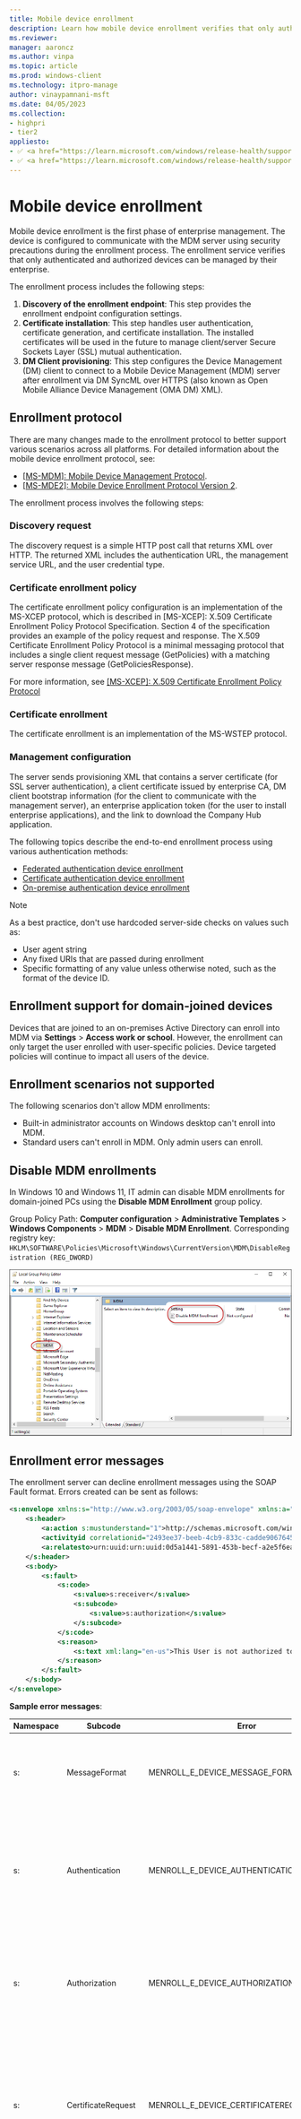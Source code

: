 ```yaml
---
title: Mobile device enrollment
description: Learn how mobile device enrollment verifies that only authenticated and authorized devices can be managed by their enterprise.
ms.reviewer:
manager: aaroncz
ms.author: vinpa
ms.topic: article
ms.prod: windows-client
ms.technology: itpro-manage
author: vinaypamnani-msft
ms.date: 04/05/2023
ms.collection:
- highpri
- tier2
appliesto:
- ✅ <a href="https://learn.microsoft.com/windows/release-health/supported-versions-windows-client" target="_blank">Windows 11</a>
- ✅ <a href="https://learn.microsoft.com/windows/release-health/supported-versions-windows-client" target="_blank">Windows 10</a>
---
```


# Mobile device enrollment

Mobile device enrollment is the first phase of enterprise management. The device is configured to communicate with the MDM server using security precautions during the enrollment process. The enrollment service verifies that only authenticated and authorized devices can be managed by their enterprise.

The enrollment process includes the following steps:

1. **Discovery of the enrollment endpoint**: This step provides the enrollment endpoint configuration settings.
1. **Certificate installation**: This step handles user authentication, certificate generation, and certificate installation. The installed certificates will be used in the future to manage client/server Secure Sockets Layer (SSL) mutual authentication.
1. **DM Client provisioning**: This step configures the Device Management (DM) client to connect to a Mobile Device Management (MDM) server after enrollment via DM SyncML over HTTPS (also known as Open Mobile Alliance Device Management (OMA DM) XML).

## Enrollment protocol

There are many changes made to the enrollment protocol to better support various scenarios across all platforms. For detailed information about the mobile device enrollment protocol, see:

- [[MS-MDM]: Mobile Device Management Protocol](/openspecs/windows_protocols/ms-mdm/33769a92-ac31-47ef-ae7b-dc8501f7104f).
- [[MS-MDE2]: Mobile Device Enrollment Protocol Version 2]( https://go.microsoft.com/fwlink/p/?LinkId=619347).

The enrollment process involves the following steps:

### Discovery request

The discovery request is a simple HTTP post call that returns XML over HTTP. The returned XML includes the authentication URL, the management service URL, and the user credential type.

### Certificate enrollment policy

The certificate enrollment policy configuration is an implementation of the MS-XCEP protocol, which is described in [MS-XCEP]: X.509 Certificate Enrollment Policy Protocol Specification. Section 4 of the specification provides an example of the policy request and response. The X.509 Certificate Enrollment Policy Protocol is a minimal messaging protocol that includes a single client request message (GetPolicies) with a matching server response message (GetPoliciesResponse).

For more information, see [\[MS-XCEP\]: X.509 Certificate Enrollment Policy Protocol](/openspecs/windows_protocols/ms-xcep/08ec4475-32c2-457d-8c27-5a176660a210)

### Certificate enrollment

The certificate enrollment is an implementation of the MS-WSTEP protocol.

### Management configuration

The server sends provisioning XML that contains a server certificate (for SSL server authentication), a client certificate issued by enterprise CA, DM client bootstrap information (for the client to communicate with the management server), an enterprise application token (for the user to install enterprise applications), and the link to download the Company Hub application.

The following topics describe the end-to-end enrollment process using various authentication methods:

- [Federated authentication device enrollment](federated-authentication-device-enrollment.md)
- [Certificate authentication device enrollment](certificate-authentication-device-enrollment.md)
- [On-premise authentication device enrollment](on-premise-authentication-device-enrollment.md)

> [!NOTE]
> As a best practice, don't use hardcoded server-side checks on values such as:
>
> - User agent string
> - Any fixed URIs that are passed during enrollment
> - Specific formatting of any value unless otherwise noted, such as the format of the device ID.

## Enrollment support for domain-joined devices

Devices that are joined to an on-premises Active Directory can enroll into MDM via **Settings** > **Access work or school**. However, the enrollment can only target the user enrolled with user-specific policies. Device targeted policies will continue to impact all users of the device.

## Enrollment scenarios not supported

The following scenarios don't allow MDM enrollments:

- Built-in administrator accounts on Windows desktop can't enroll into MDM.
- Standard users can't enroll in MDM. Only admin users can enroll.

## Disable MDM enrollments

In Windows 10 and Windows 11, IT admin can disable MDM enrollments for domain-joined PCs using the **Disable MDM Enrollment** group policy.

Group Policy Path: **Computer configuration** > **Administrative Templates** > **Windows Components** > **MDM** > **Disable MDM Enrollment**.
Corresponding registry key: `HKLM\SOFTWARE\Policies\Microsoft\Windows\CurrentVersion\MDM\DisableRegistration (REG_DWORD)`

![Disable MDM enrollment policy in GP Editor.](images/mdm-enrollment-disable-policy.png)

## Enrollment error messages

The enrollment server can decline enrollment messages using the SOAP Fault format. Errors created can be sent as follows:

```xml
<s:envelope xmlns:s="http://www.w3.org/2003/05/soap-envelope" xmlns:a="http://www.w3.org/2005/08/addressing">
    <s:header>
        <a:action s:mustunderstand="1">http://schemas.microsoft.com/windows/pki/2009/01/enrollment/rstrc/wstep</a:action>
        <activityid correlationid="2493ee37-beeb-4cb9-833c-cadde9067645" xmlns="http://schemas.microsoft.com/2004/09/servicemodel/diagnostics">2493ee37-beeb-4cb9-833c-cadde9067645</activityid>
        <a:relatesto>urn:uuid:urn:uuid:0d5a1441-5891-453b-becf-a2e5f6ea3749</a:relatesto>
    </s:header>
    <s:body>
        <s:fault>
            <s:code>
                <s:value>s:receiver</s:value>
                <s:subcode>
                    <s:value>s:authorization</s:value>
                </s:subcode>
            </s:code>
            <s:reason>
                <s:text xml:lang="en-us">This User is not authorized to enroll</s:text>
            </s:reason>
        </s:fault>
    </s:body>
</s:envelope>
```

**Sample error messages**:

| Namespace | Subcode              | Error                                     | Description                                                                                                                                          | HRESULT  |
|-----------|----------------------|-------------------------------------------|------------------------------------------------------------------------------------------------------------------------------------------------------|----------|
| s:        | MessageFormat        | MENROLL_E_DEVICE_MESSAGE_FORMAT_ERROR     | Invalid message from the Mobile Device Management (MDM) server.                                                                                      | 80180001 |
| s:        | Authentication       | MENROLL_E_DEVICE_AUTHENTICATION_ERROR     | The Mobile Device Management (MDM) server failed to authenticate the user. Try again or contact your system administrator.                           | 80180002 |
| s:        | Authorization        | MENROLL_E_DEVICE_AUTHORIZATION_ERROR      | The user isn't authorized to enroll to Mobile Device Management (MDM). Try again or contact your system administrator.                               | 80180003 |
| s:        | CertificateRequest   | MENROLL_E_DEVICE_CERTIFICATEREQUEST_ERROR | The user has no permission for the certificate template or the certificate authority is unreachable. Try again or contact your system administrator. | 80180004 |
| s:        | EnrollmentServer     | MENROLL_E_DEVICE_CONFIGMGRSERVER_ERROR    | The Mobile Device Management (MDM) server encountered an error. Try again or contact your system administrator.                                      | 80180005 |
| a:        | InternalServiceFault | MENROLL_E_DEVICE_INTERNALSERVICE_ERROR    | There was an unhandled exception on the Mobile Device Management (MDM) server. Try again or contact your system administrator.                       | 80180006 |
| a:        | InvalidSecurity      | MENROLL_E_DEVICE_INVALIDSECURITY_ERROR    | The Mobile Device Management (MDM) server was not able to validate your account. Try again or contact your system administrator.                     | 80180007 |

In Windows 10, version 1507, `deviceenrollmentserviceerror` element was added. Here's an example:

```xml
<s:envelope xmlns:s="http://www.w3.org/2003/05/soap-envelope" xmlns:a="http://www.w3.org/2005/08/addressing">
    <s:header>
        <a:action s:mustunderstand="1">http://schemas.microsoft.com/windows/pki/2009/01/enrollment/rstrc/wstep</a:action>
        <activityid correlationid="2493ee37-beeb-4cb9-833c-cadde9067645" xmlns="http://schemas.microsoft.com/2004/09/servicemodel/diagnostics">2493ee37-beeb-4cb9-833c-cadde9067645</activityid>
        <a:relatesto>urn:uuid:urn:uuid:0d5a1441-5891-453b-becf-a2e5f6ea3749</a:relatesto>
    </s:header>
    <s:body>
        <s:fault>
            <s:code>
                <s:value>s:receiver</s:value>
                <s:subcode>
                    <s:value>s:authorization</s:value>
                </s:subcode>
            </s:code>
            <s:reason>
                <s:text xml:lang="en-us">device cap reached</s:text>
            </s:reason>
            <s:detail>
                <deviceenrollmentserviceerror xmlns="http://schemas.microsoft.com/windows/pki/2009/01/enrollment">
                    <errortype>devicecapreached</errortype>
                    <message>device cap reached</message>
                    <traceid>2493ee37-beeb-4cb9-833c-cadde9067645</traceid>
                </deviceenrollmentserviceerror>
            </s:detail>
        </s:fault>
    </s:body>
</s:envelope>
```

**Sample error messages**:

| Subcode               | Error                           | Description                                                                                                                                                | HRESULT  |
|-----------------------|---------------------------------|------------------------------------------------------------------------------------------------------------------------------------------------------------|----------|
| DeviceCapReached      | MENROLL_E_DEVICECAPREACHED      | The account has too many devices enrolled to Mobile Device Management (MDM). Delete or unenroll old devices to fix this error.                             | 80180013 |
| DeviceNotSupported    | MENROLL_E_DEVICENOTSUPPORTED    | The Mobile Device Management (MDM) server doesn't support this platform or version, consider upgrading your device.                                        | 80180014 |
| NotSupported          | MENROLL_E_NOT_SUPPORTED         | Mobile Device Management (MDM) is generally not supported for this device.                                                                                 | 80180015 |
| NotEligibleToRenew    | MENROLL_E_NOTELIGIBLETORENEW    | The device is attempting to renew the Mobile Device Management (MDM) certificate, but the server rejected the request. Check renew schedule on the device. | 80180016 |
| InMaintenance         | MENROLL_E_INMAINTENANCE         | The Mobile Device Management (MDM) server states your account is in maintenance, try again later.                                                          | 80180017 |
| UserLicense           | MENROLL_E_USER_LICENSE          | There was an error with your Mobile Device Management (MDM) user license. Contact your system administrator.                                               | 80180018 |
| InvalidEnrollmentData | MENROLL_E_ENROLLMENTDATAINVALID | The Mobile Device Management (MDM) server rejected the enrollment data. The server may not be configured correctly.                                        | 80180019 |

TraceID is a freeform text node that is logged. It should identify the server side state for this enrollment attempt. This information may be used by support to look up why the server declined the enrollment.

## Related topics

- [MDM enrollment of Windows-based devices](mdm-enrollment-of-windows-devices.md)
- [Federated authentication device enrollment](federated-authentication-device-enrollment.md)
- [Certificate authentication device enrollment](certificate-authentication-device-enrollment.md)
- [On-premise authentication device enrollment](on-premise-authentication-device-enrollment.md)
